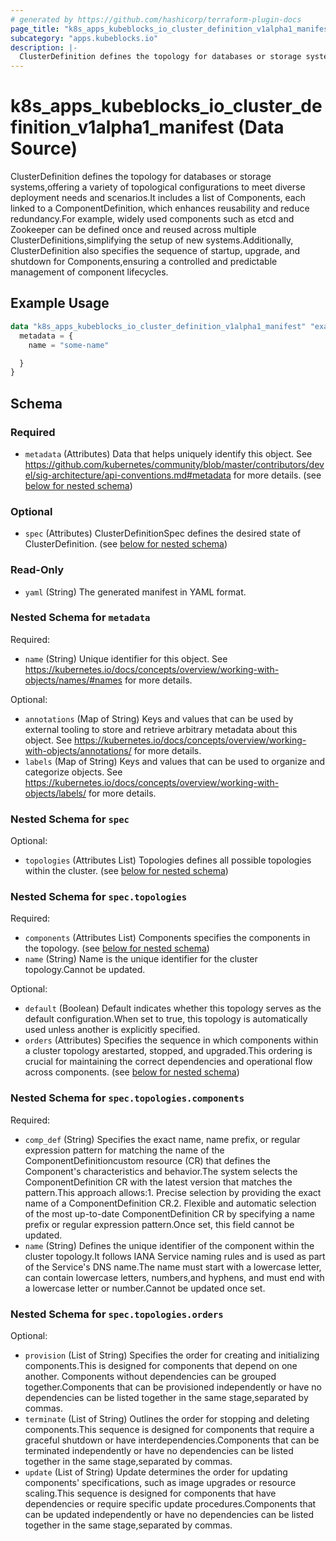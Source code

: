 ```yaml
---
# generated by https://github.com/hashicorp/terraform-plugin-docs
page_title: "k8s_apps_kubeblocks_io_cluster_definition_v1alpha1_manifest Data Source - terraform-provider-k8s"
subcategory: "apps.kubeblocks.io"
description: |-
  ClusterDefinition defines the topology for databases or storage systems,offering a variety of topological configurations to meet diverse deployment needs and scenarios.It includes a list of Components, each linked to a ComponentDefinition, which enhances reusability and reduce redundancy.For example, widely used components such as etcd and Zookeeper can be defined once and reused across multiple ClusterDefinitions,simplifying the setup of new systems.Additionally, ClusterDefinition also specifies the sequence of startup, upgrade, and shutdown for Components,ensuring a controlled and predictable management of component lifecycles.
---
```


# k8s_apps_kubeblocks_io_cluster_definition_v1alpha1_manifest (Data Source)

ClusterDefinition defines the topology for databases or storage systems,offering a variety of topological configurations to meet diverse deployment needs and scenarios.It includes a list of Components, each linked to a ComponentDefinition, which enhances reusability and reduce redundancy.For example, widely used components such as etcd and Zookeeper can be defined once and reused across multiple ClusterDefinitions,simplifying the setup of new systems.Additionally, ClusterDefinition also specifies the sequence of startup, upgrade, and shutdown for Components,ensuring a controlled and predictable management of component lifecycles.

## Example Usage

```terraform
data "k8s_apps_kubeblocks_io_cluster_definition_v1alpha1_manifest" "example" {
  metadata = {
    name = "some-name"

  }
}
```

<!-- schema generated by tfplugindocs -->
## Schema

### Required

- `metadata` (Attributes) Data that helps uniquely identify this object. See https://github.com/kubernetes/community/blob/master/contributors/devel/sig-architecture/api-conventions.md#metadata for more details. (see [below for nested schema](#nestedatt--metadata))

### Optional

- `spec` (Attributes) ClusterDefinitionSpec defines the desired state of ClusterDefinition. (see [below for nested schema](#nestedatt--spec))

### Read-Only

- `yaml` (String) The generated manifest in YAML format.

<a id="nestedatt--metadata"></a>
### Nested Schema for `metadata`

Required:

- `name` (String) Unique identifier for this object. See https://kubernetes.io/docs/concepts/overview/working-with-objects/names/#names for more details.

Optional:

- `annotations` (Map of String) Keys and values that can be used by external tooling to store and retrieve arbitrary metadata about this object. See https://kubernetes.io/docs/concepts/overview/working-with-objects/annotations/ for more details.
- `labels` (Map of String) Keys and values that can be used to organize and categorize objects. See https://kubernetes.io/docs/concepts/overview/working-with-objects/labels/ for more details.


<a id="nestedatt--spec"></a>
### Nested Schema for `spec`

Optional:

- `topologies` (Attributes List) Topologies defines all possible topologies within the cluster. (see [below for nested schema](#nestedatt--spec--topologies))

<a id="nestedatt--spec--topologies"></a>
### Nested Schema for `spec.topologies`

Required:

- `components` (Attributes List) Components specifies the components in the topology. (see [below for nested schema](#nestedatt--spec--topologies--components))
- `name` (String) Name is the unique identifier for the cluster topology.Cannot be updated.

Optional:

- `default` (Boolean) Default indicates whether this topology serves as the default configuration.When set to true, this topology is automatically used unless another is explicitly specified.
- `orders` (Attributes) Specifies the sequence in which components within a cluster topology arestarted, stopped, and upgraded.This ordering is crucial for maintaining the correct dependencies and operational flow across components. (see [below for nested schema](#nestedatt--spec--topologies--orders))

<a id="nestedatt--spec--topologies--components"></a>
### Nested Schema for `spec.topologies.components`

Required:

- `comp_def` (String) Specifies the exact name, name prefix, or regular expression pattern for matching the name of the ComponentDefinitioncustom resource (CR) that defines the Component's characteristics and behavior.The system selects the ComponentDefinition CR with the latest version that matches the pattern.This approach allows:1. Precise selection by providing the exact name of a ComponentDefinition CR.2. Flexible and automatic selection of the most up-to-date ComponentDefinition CR	  by specifying a name prefix or regular expression pattern.Once set, this field cannot be updated.
- `name` (String) Defines the unique identifier of the component within the cluster topology.It follows IANA Service naming rules and is used as part of the Service's DNS name.The name must start with a lowercase letter, can contain lowercase letters, numbers,and hyphens, and must end with a lowercase letter or number.Cannot be updated once set.


<a id="nestedatt--spec--topologies--orders"></a>
### Nested Schema for `spec.topologies.orders`

Optional:

- `provision` (List of String) Specifies the order for creating and initializing components.This is designed for components that depend on one another. Components without dependencies can be grouped together.Components that can be provisioned independently or have no dependencies can be listed together in the same stage,separated by commas.
- `terminate` (List of String) Outlines the order for stopping and deleting components.This sequence is designed for components that require a graceful shutdown or have interdependencies.Components that can be terminated independently or have no dependencies can be listed together in the same stage,separated by commas.
- `update` (List of String) Update determines the order for updating components' specifications, such as image upgrades or resource scaling.This sequence is designed for components that have dependencies or require specific update procedures.Components that can be updated independently or have no dependencies can be listed together in the same stage,separated by commas.
